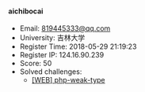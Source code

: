 #### aichibocai  

* Email: 819445333@qq.com  
* University: 吉林大学  
* Register Time: 2018-05-29 21:19:23  
* Register IP: 124.16.90.239  
* Score: 50  
* Solved challenges: 
  * [[WEB] php-weak-type](https://github.com/SniperOJ/Challenges/blob/master/WEB/php-weak-type.json)  
